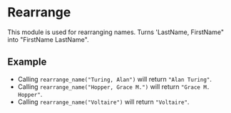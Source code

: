 Rearrange
=========

This module is used for rearranging names.
Turns 'LastName, FirstName" into "FirstName LastName".

## Example

* Calling `rearrange_name("Turing, Alan")` will return `"Alan Turing"`.
* Calling `rearrange_name("Hopper, Grace M.")` will return `"Grace M. Hopper"`.
* Calling `rearrange_name("Voltaire")` will return `"Voltaire"`.


